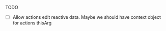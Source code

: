 TODO 

- [ ] Allow actions edit reactive data. Maybe we should have context object for actions thisArg